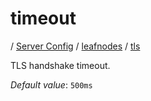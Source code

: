 # timeout

/ [Server Config](../../../README.md) / [leafnodes](../../README.md) / [tls](../README.md) 

TLS handshake timeout.

*Default value*: `500ms`
